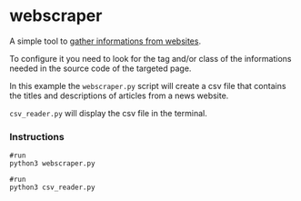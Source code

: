 # webscraper

A simple tool to [gather informations from websites](https://en.wikipedia.org/wiki/Web_scraping).

To configure it you need to look for the tag and/or class of the informations needed in the source code of the targeted page.

In this example the ```webscraper.py``` script will create a csv file that contains the titles and descriptions of articles from a news website.

```csv_reader.py``` will display the csv file in the terminal.

### Instructions

```shell
#run
python3 webscraper.py
```
```
#run
python3 csv_reader.py
```
